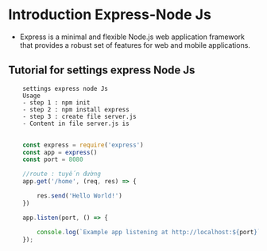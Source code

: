 # Introduction Express-Node Js

- Express is a minimal and flexible Node.js web application framework that provides a robust set of features for web and mobile applications.

## Tutorial for settings express Node Js

        settings express node Js 
        Usage
        - step 1 : npm init 
        - step 2 : npm install express
        - step 3 : create file server.js
        - Content in file server.js is
```js
        
    const express = require('express')
    const app = express()
    const port = 8080

    //route : tuyến đường
    app.get('/home', (req, res) => {

        res.send('Hello World!')
    })

    app.listen(port, () => {

        console.log(`Example app listening at http://localhost:${port}`)
    });
        
        
```













































